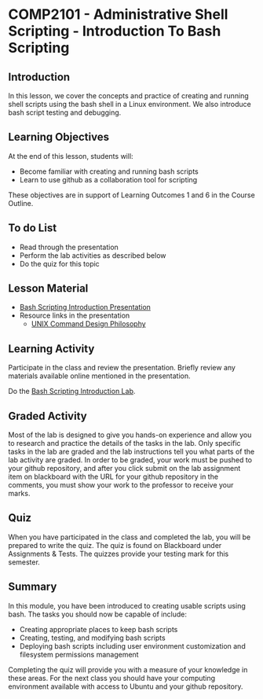 # COMP2101 - Administrative Shell Scripting - Introduction To Bash Scripting

## Introduction
In this lesson, we cover the concepts and practice of creating and running shell scripts using the bash shell in a Linux environment. We also introduce bash script testing and debugging.

## Learning Objectives
At the end of this lesson, students will:
  * Become familiar with creating and running bash scripts
  * Learn to use github as a collaboration tool for scripting 

These objectives are in support of Learning Outcomes 1 and 6 in the Course Outline.

## To do List
   * Read through the presentation
   * Perform the lab activities as described below
   * Do the quiz for this topic

## Lesson Material
  * [Bash Scripting Introduction Presentation](Presentations/COMP2101-01-BashScriptingIntro.pdf)
  * Resource links in the presentation
     * [UNIX Command Design Philosophy](https://en.wikipedia.org/wiki/Unix_philosophy)

## Learning Activity
Participate in the class and review the presentation. Briefly review any materials available online mentioned in the presentation.

Do the [Bash Scripting Introduction Lab](Labs/bash/COMP2101-bash-lab1.html).

## Graded Activity
Most of the lab is designed to give you hands-on experience and allow you to research and practice the details of the tasks in the lab. Only specific tasks in the lab are graded and the lab instructions tell you what parts of the lab activity are graded. In order to be graded, your work must be pushed to your github repository, and after you click submit on the lab assignment item on blackboard with the URL for your github repository in the comments, you must show your work to the professor to receive your marks.

## Quiz
When you have participated in the class and completed the lab, you will be prepared to write the quiz. The quiz is found on Blackboard under Assignments & Tests. The quizzes provide your testing mark for this semester.

## Summary
In this module, you have been introduced to creating usable scripts using bash. The tasks you should now be capable of include:
  * Creating appropriate places to keep bash scripts
  * Creating, testing, and modifying bash scripts
  * Deploying bash scripts including user environment customization and filesystem permissions management

Completing the quiz will provide you with a measure of your knowledge in these areas. For the next class you should have your computing environment available with access to Ubuntu and your github repository.
